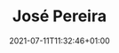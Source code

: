 ---
title: "José Pereira"
date: 2021-07-11T11:32:46+01:00
weight: 2
summary: "Navigation officer"
role: "crew"
profile_image: "/people_photos/jose_pereira.jpeg"
website: ""
---